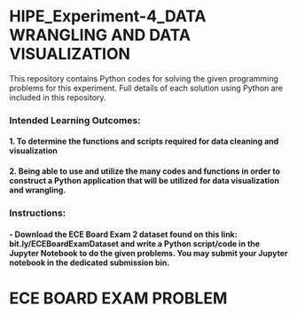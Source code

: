 # HIPE_Experiment-4_DATA WRANGLING AND DATA VISUALIZATION

This repository contains Python codes for solving the given programming problems for this experiment. Full details of each solution using Python are included in this repository.

### Intended Learning Outcomes:
#### 1. To determine the functions and scripts required for data cleaning and visualization
#### 2. Being able to use and utilize the many codes and functions in order to construct a Python application that will be utilized for data visualization and wrangling.

### Instructions: 
#### - Download the ECE Board Exam 2 dataset found on this link: bit.ly/ECEBoardExamDataset and write a Python script/code in the Jupyter Notebook to do the given problems. You may submit your Jupyter notebook in the dedicated submission bin.

# ECE BOARD EXAM PROBLEM 
